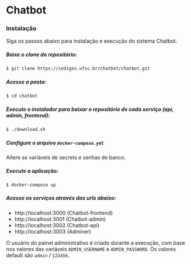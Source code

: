 # Chatbot

### Instalação

Siga os passos abaixo para instalação e execução do sistema Chatbot.

##### Baixe o clone do repositório:

```sh
$ git clone https://codigos.ufsc.br/chatbot/chatbot.git
```

##### Acesse a pasta:

```sh
$ cd chatbot
```

##### Execute o instalador para baixar o repositório de cada serviço (api, admin, frontend):

```sh
$ ./download.sh
```

##### Configure o arquivo `docker-compose.yml`
Altere as variáveis de secrets e senhas de banco.


##### Execute a aplicação:

```sh
$ docker-compose up
```


##### Acesse os serviços através das urls abaixo:

* http://localhost:3000 (Chatbot-frontend)
* http://localhost:3001 (Chatbot-admin)
* http://localhost:3002 (Chatbot-api)
* http://localhost:3003 (Adminer)


O usuário do painel administrativo é criado durante a execução, com base nos valores das variáveis `ADMIN_USERNAME` e `ADMIN_PASSWORD`. Os valores default são `admin` / `123456`.
